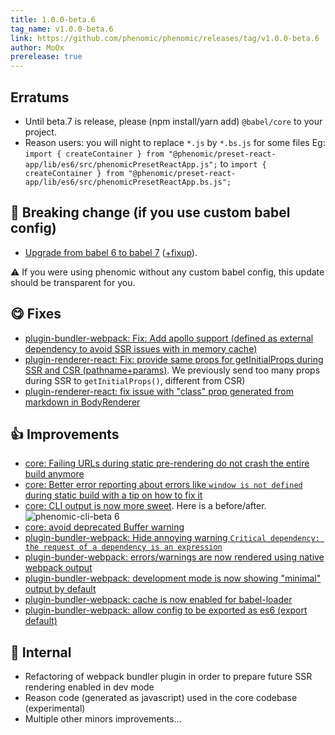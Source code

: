 ```yaml
---
title: 1.0.0-beta.6
tag_name: v1.0.0-beta.6
link: https://github.com/phenomic/phenomic/releases/tag/v1.0.0-beta.6
author: MoOx
prerelease: true
---
```


## Erratums

- Until beta.7 is release, please (npm install/yarn add) `@babel/core` to your
  project.
- Reason users: you will night to replace `*.js` by `*.bs.js` for some files Eg:
  `import { createContainer } from "@phenomic/preset-react-app/lib/es6/src/phenomicPresetReactApp.js";`
  to
  `import { createContainer } from "@phenomic/preset-react-app/lib/es6/src/phenomicPresetReactApp.bs.js";`

## 🚨 Breaking change (if you use custom babel config)

- [Upgrade from babel 6 to babel 7](https://github.com/phenomic/phenomic/commit/bb0ce41b4fde26fbe4230601f3c39a6a442e873e)
  ([+fixup](https://github.com/phenomic/phenomic/commit/09525f2058788030132026050a7cf55cab61527a)).

⚠️ If you were using phenomic without any custom babel config, this update
should be transparent for you.

## 😋 Fixes

- [plugin-bundler-webpack: Fix: Add apollo support (defined as external dependency to avoid SSR issues with in memory cache)](https://github.com/phenomic/phenomic/commit/7b7afcb797ea4c991cfed0bc71f9afa8b218afa4)
- [plugin-renderer-react: Fix: provide same props for getInitialProps during SSR and CSR (pathname+params)](https://github.com/phenomic/phenomic/commit/b4fb5d826dc23a282a7eb82674c8f0fd13da8320).
  We previously send too many props during SSR to `getInitialProps()`, different
  from CSR)
- [plugin-renderer-react: fix issue with "class" prop generated from markdown in BodyRenderer](https://github.com/phenomic/phenomic/commit/80157cb0d443667adf8db6372b9143b844756e03)

## 👍 Improvements

- [core: Failing URLs during static pre-rendering do not crash the entire build anymore](https://github.com/phenomic/phenomic/commit/cd75f861db108a5e37a8a6f45b1d2ae7a2fc0f11)
- [core: Better error reporting about errors like `window is not defined` during static build with a tip on how to fix it](https://github.com/phenomic/phenomic/commit/94ae4f71b1dfbc7f335c2253b022ec6562ca9707)
- [core: CLI output is now more sweet](https://github.com/phenomic/phenomic/commit/9656d92de1a8a7c469e62a2931c70df0e8cca2a5).
  Here is a before/after.  
  ![phenomic-cli-beta 6](https://user-images.githubusercontent.com/157534/49691182-147b4580-fb3d-11e8-9ec9-235d71377051.jpg)
- [core: avoid deprecated Buffer warning](https://github.com/phenomic/phenomic/commit/22ff8f904443b42c4b861a587fab0b7db134aa88)
- [plugin-bundler-webpack: Hide annoying warning `Critical dependency: the request of a dependency is an expression`](https://github.com/phenomic/phenomic/commit/931f60f157fb6f7e926b80639a1550bdb779e00a)
- [plugin-bunder-webpack: errors/warnings are now rendered using native webpack output](https://github.com/phenomic/phenomic/commit/73399f13c06f132a123735b25274b8009efdb3f5)
- [plugin-bundler-webpack: development mode is now showing "minimal" output by default](https://github.com/phenomic/phenomic/commit/389346045df23b216f81ed5ca17b5bb6c83e9af8)
- [plugin-bundler-webpack: cache is now enabled for babel-loader](https://github.com/phenomic/phenomic/commit/31530cdc8980adb667357198d9df1472da2f7784)
- [plugin-bundler-webpack: allow config to be exported as es6 (export default)](https://github.com/phenomic/phenomic/commit/629fd542b6b17ff3aaefe3bd1de346b472e156b0)

## 🥳 Internal

- Refactoring of webpack bundler plugin in order to prepare future SSR rendering
  enabled in dev mode
- Reason code (generated as javascript) used in the core codebase (experimental)
- Multiple other minors improvements...
